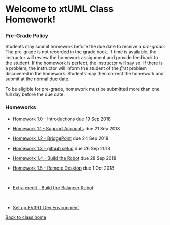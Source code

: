 # Welcome to xtUML Class Homework!

### Pre-Grade Policy

Students may submit homework before the due date to receive a _pre-grade_.
The pre-grade is not recorded in the grade book.  If time is available,
the instructor will review the homework assignment and provide feedback
to the student.  If the homework is perfect, the instructor will say so.
If there is a problem, the instructor will inform the student of the
_first_ problem discovered in the homework.  Students may then correct
the homework and submit at the normal due date.

To be eligible for pre-grade, homework must be submitted more than one
full day before the due date.

### Homeworks

* [Homework 1.0 - Introductions](1.0.html) due 19 Sep 2018

* [Homework 1.1 - Support Accounts](1.1.html) due 21 Sep 2018

* [Homework 1.2 - BridgePoint](1.2.html) due 24 Sep 2018

* [Homework 1.3 - github setup](1.3.html) due 26 Sep 2018

* [Homework 1.4 - Build the Robot](1.4.html) due 28 Sep 2018

* [Homework 1.5 - Remote Desktop](1.5.html) due 1 Oct 2018

<br/>

* [Extra credit - Build the Balancer Robot](build_balancer.html)   

<br/>

* [Set up EV3RT Dev Environment](ev3_setup.html)   


[Back to class home](../)  

